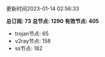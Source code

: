 更新时间2023-01-14 02:56:33

**总订阅: 73**
**总节点: 1290**
**有效节点: 405**
- trojan节点: 65
- v2ray节点: 158
- ss节点: 182
